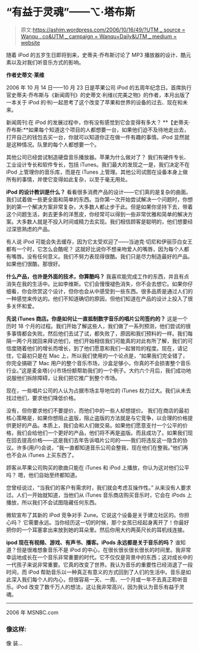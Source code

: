 # “有益于灵魂”——⌥·塔布斯

> 原文:[https://ashim.wordpress.com/2006/10/16/49/?UTM _ source = Wanqu . co&UTM _ campaign = Wanqu+Daily&UTM _ medium = website](https://ashim.wordpress.com/2006/10/16/49/?utm_source=wanqu.co&utm_campaign=Wanqu+Daily&utm_medium=website)

随着 iPod 的五岁生日即将到来，史蒂夫·乔布斯讨论了 MP3 播放器的设计、酷元素以及对我们听音乐方式的影响。

**作者史蒂文·莱维**

2006 年 10 月 14 日——10 月 23 日是苹果公司 iPod 的五周年纪念日。首席执行官史蒂夫·乔布斯与《新闻周刊》的史蒂文·利维(《完美之物》的作者，本月出版了一本关于 iPod 的书)一起思考了这个改变了苹果和世界的设备的过去、现在和未来。

新闻周刊:在 iPod 的发展过程中，你有没有感觉到它会变得有多大？
**【史蒂夫·乔布斯:**如果每个知道这个项目的人都想要一台，如果他们迫不及待地走出去，打开自己的钱包去买一台，你就可以知道你正在做一件有趣的事情。iPod 显然就是这种情况。队里的每个人都想要一个。

其他公司已经尝试制造硬盘音乐播放器。苹果为什么做对了？
我们有硬件专长、工业设计专长和软件专长，包括 iTunes。我们最大的发现之一是，我们决定不在 iPod 上管理你的音乐库，而是在 iTunes 上管理。其他公司试图在设备本身上做所有的事情，并使它变得如此复杂，以至于毫无用处。

**iPod 的设计教训是什么？**
看看很多消费产品的设计——它们真的是复杂的曲面。我们试着做一些更全面和简单的东西。当你第一次开始尝试解决一个问题时，你想到的第一个解决方案非常复杂，大多数人都止步于此。但是如果你坚持下去，带着这个问题生活，剥去更多的洋葱皮，你经常可以得到一些非常优雅和简单的解决方案。大多数人就是不投入时间或精力去实现。我们相信顾客是聪明的，他们想要经过深思熟虑的产品。

有人说 iPod 可能会失去缓存，因为它太受欢迎了——当迪克·切尼和伊丽莎白女王都有一个时，它怎么会酷呢？
这就好比说你不想亲吻爱人的嘴唇，因为每个人都有嘴唇。没有任何意义。我们不努力表现得很酷。我们只是尽力制造最好的产品。如果他们很酷，那很好。

**什么产品，也许是外面的技术，你算酷吗？** 我喜欢能完成工作的东西，并且有点消失在我的生活中。比如李维斯。它们会慢慢褪色消失，你不会去想它。如果你仔细看，你会欣赏这个设计，但你也会从中感受到一些东西。很多品质是通过人们的一种感觉来传达的。他们不知道确切的原因，但他们知道在产品的设计上投入了很多关怀和爱。

**先说 iTunes 商店。你是如何让一直抵制数字音乐的唱片公司签约的？** 这是一个历时 18 个月的过程。我们开始了解这些人，我们做了一系列预测，他们尝试的很多事情都会失败。然后他们去试了试，都失败了，原因和我们预料的一样。我们每隔一两个月就回来拜访他们，他们开始相信我们可能真的对此有所了解，我们的可信度随着他们的增长而增长，到了他们愿意和我们一起冒险的程度。现在，请记住，它最初只是在 Mac 上，所以我们使用的一个论点是，“如果我们完全错了，你完全搞砸了 Mac 用户的整个音乐市场，沙盒足够小，你真的不会损害整个音乐行业。”这是麦金塔(小)市场份额帮助我们的一个例子。大约六个月后，我们成功地说服他们拆除障碍，让我们把它推广到整个市场。

现在，一些唱片公司的人认为占据市场主导地位的 iTunes 权力过大。我们从未去找过他们，要求他们降低价格。

没有，但你要求他们不要提价，而他们中的一些人却想提价。
我们在商店的最初核心策略是，如果你想阻止盗版，阻止盗版的方法就是与它竞争，以合理的价格提供更好的产品。本质上，我们会和人们做交易。如果他们愿意支付一个公平的价格，我们会给他们一个更好的产品，他们将不再是盗版。而且成功了。如果我们现在回去提高价格——这是我们去年告诉唱片公司的——我们将违反这一隐含的协议。许多(用户)会说，“我一直都知道音乐公司会整我，现在他们在整我。”他们再也不会从 iTunes 上买东西了。

顾客从苹果公司购买的歌曲只能在 iTunes 和 iPod 上播放，你认为这对他们公平吗？
嗯，他们自始至终都知道。

您曾经说过，“当我们的客户有需求时，我们就会考虑互操作性。”
从来没有人要求过。人们一开始就知道，当他们从 iTunes 音乐商店购买音乐时，它会在 iPods 上播放，所以我们不会试图隐藏任何东西。

微软宣布了其新的 iPod 竞争对手 Zune。它说这个设备是关于建立社区的。你担心吗？
它需要永远。当你经历这一切的时候，那个女孩已经起身离开了！你最好把你的一个耳塞拿出来放到她的耳朵里。然后你用大约两英尺长的耳机线连接。

**ipod 现在有视频、游戏、有声书、播客。iPods 永远都是关于音乐的吗？** 谁知道？但是很难想象音乐不是 iPod 的中心，在很长很长很长很长的时间里。我非常幸运地成长在一个音乐非常重要的时代。它不仅仅是背景中的东西；这对成长中的一代孩子来说非常重要。它真的改变了世界。我认为音乐的重要性已经消退了一段时间，而 iPod 帮助音乐以一种真正有意义的方式回到了人们的生活中。音乐是如此深入我们每个人的内心，但很容易一天、一周、一个月或一年不去真正聆听音乐。iPod 改变了数千万人的想法，这让我非常高兴，因为我认为音乐有益于灵魂。

* * *

2006 年 MSNBC.com

### 像这样:

像 装...